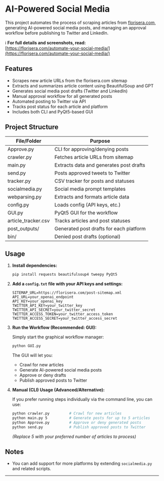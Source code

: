 # AI-Powered Social Media

This project automates the process of scraping articles from [florisera.com](https://florisera.com), generating AI-powered social media posts, and managing an approval workflow before publishing to Twitter and LinkedIn.

:information_source: **For full details and screenshots, read:**  
[https://florisera.com/automate-your-social-media/](https://florisera.com/automate-your-social-media/)


## Features

- Scrapes new article URLs from the florisera.com sitemap
- Extracts and summarizes article content using BeautifulSoup and GPT
- Generates social media post drafts (Twitter and LinkedIn)
- Manual approval workflow for all generated posts
- Automated posting to Twitter via API
- Tracks post status for each article and platform
- Includes both CLI and PyQt5-based GUI

## Project Structure

| File/Folder           | Purpose                                     |
|-----------------------|---------------------------------------------|
| Approve.py            | CLI for approving/denying posts             |
| crawler.py            | Fetches article URLs from sitemap           |
| main.py               | Extracts data and generates post drafts     |
| send.py               | Posts approved tweets to Twitter            |
| tracker.py            | CSV tracker for posts and statuses          |
| socialmedia.py        | Social media prompt templates               |
| webparsing.py         | Extracts and formats article data           |
| config.py             | Loads config (API keys, etc.)               |
| GUI.py                | PyQt5 GUI for the workflow                  |
| article_tracker.csv   | Tracks articles and post statuses           |
| post_outputs/         | Generated post drafts for each platform     |
| bin/                  | Denied post drafts (optional)               |


## Usage



1. **Install dependencies:**

    ```bash
    pip install requests beautifulsoup4 tweepy PyQt5
    ```

2. **Add a `config.txt` file with your API keys and settings:**

    ```
    SITEMAP_URL=https://florisera.com/post-sitemap.xml
    API_URL=your_openai_endpoint
    API_KEY=your_openai_key
    TWITTER_API_KEY=your_twitter_key
    TWITTER_API_SECRET=your_twitter_secret
    TWITTER_ACCESS_TOKEN=your_twitter_access_token
    TWITTER_ACCESS_SECRET=your_twitter_access_secret
    ```


3. **Run the Workflow (Recommended: GUI):**

    Simply start the graphical workflow manager:

    ```bash
    python GUI.py
    ```

    The GUI will let you:
    - Crawl for new articles
    - Generate AI-powered social media posts
    - Approve or deny drafts
    - Publish approved posts to Twitter

4. **Manual (CLI) Usage (Advanced/Alternative):**

    If you prefer running steps individually via the command line, you can use:

    ```bash
    python crawler.py         # Crawl for new articles
    python main.py 5          # Generate posts for up to 5 articles
    python Approve.py         # Approve or deny generated posts
    python send.py            # Publish approved posts to Twitter
    ```

    *(Replace 5 with your preferred number of articles to process)*

## Notes

- You can add support for more platforms by extending `socialmedia.py` and related scripts.

---
